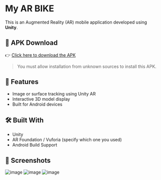 # My AR BIKE

This is an Augmented Reality (AR) mobile application developed using **Unity**.

## 📱 APK Download

👉 [Click here to download the APK](https://github.com/thoshikaarani/ar-bike/releases/tag/v1.0)

> You must allow installation from unknown sources to install this APK.

## 🚀 Features

- Image or surface tracking using Unity AR
- Interactive 3D model display
- Built for Android devices

## 🛠️ Built With

- Unity
- AR Foundation / Vuforia (specify which one you used)
- Android Build Support

## 📸 Screenshots 

![image](https://github.com/user-attachments/assets/9f16a842-4006-4351-bc97-591f47b87875)
![image](https://github.com/user-attachments/assets/cdec03d5-9473-4b29-9512-d7517128b526)
![image](https://github.com/user-attachments/assets/d9ddf84f-84cd-42c1-9901-3abd4706fae6)




